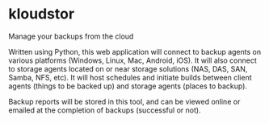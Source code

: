 # kloudstor
Manage your backups from the cloud

Written using Python, this web application will connect to backup agents on various platforms (Windows, Linux, Mac, Android, iOS).  It will also connect to storage agents located on or near storage solutions (NAS, DAS, SAN, Samba, NFS, etc).  It will host schedules and initiate builds between client agents (things to be backed up) and storage agents (places to backup).

Backup reports will be stored in this tool, and can be viewed online or emailed at the completion of backups (successful or not).
